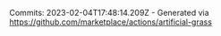 Commits: 2023-02-04T17:48:14.209Z - Generated via https://github.com/marketplace/actions/artificial-grass
<br>
